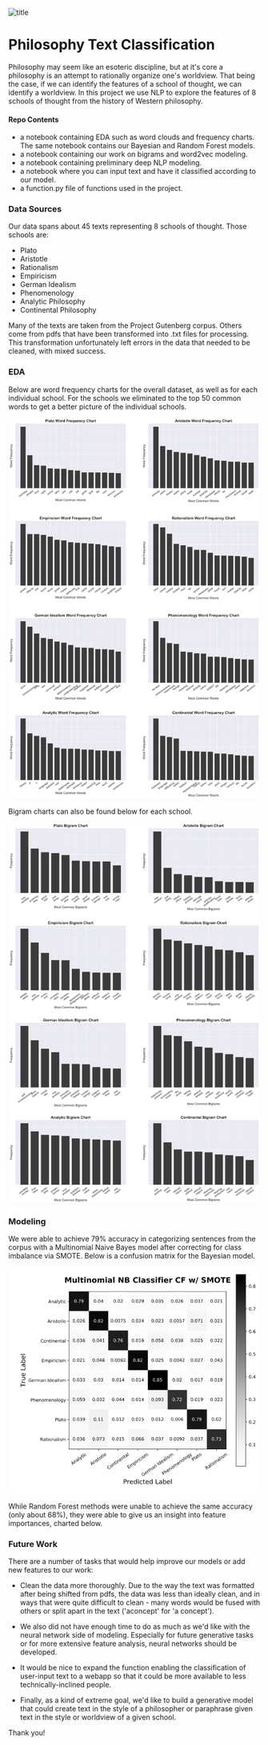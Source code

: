 ![title](https://www.wga.hu/art/r/raphael/4stanze/1segnatu/1/athens.jpg)
# Philosophy Text Classification
Philosophy may seem like an esoteric discipline, but at it's core a philosophy is an attempt to rationally organize one's worldview. That being the case, if we can identify the features of a school of thought, we can identify a worldview. In this project we use NLP to explore the features of 8 schools of thought from the history of Western philosophy. 

#### Repo Contents
- a notebook containing EDA such as word clouds and frequency charts. The same notebook contains our Bayesian and Random Forest models. 
- a notebook containing our work on bigrams and word2vec modeling. 
- a notebook containing preliminary deep NLP modeling. 
- a notebook where you can input text and have it classified according to our model.
- a function.py file of functions used in the project.

### Data Sources
Our data spans about 45 texts representing 8 schools of thought. Those schools are:
- Plato
- Aristotle
- Rationalism
- Empiricism
- German Idealism
- Phenomenology
- Analytic Philosophy
- Continental Philosophy

Many of the texts are taken from the Project Gutenberg corpus. Others come from pdfs that have been transformed into .txt files for processing. This transformation unfortunately left errors in the data that needed to be cleaned, with mixed success.

### EDA
Below are word frequency charts for the overall dataset, as well as for each individual school. For the schools we eliminated to the top 50 common words to get a better picture of the individual schools. 

![title](pictures/school_word_frequency_chart.png)

Bigram charts can also be found below for each school.

![title](pictures/school_bigram_chart.png)

### Modeling
We were able to achieve 79% accuracy in categorizing sentences from the corpus with a Multinomial Naive Bayes model after correcting for class imbalance via SMOTE. Below is a confusion matrix for the Bayesian model.

![title](pictures/Bayesian_CF.png)

While Random Forest methods were unable to achieve the same accuracy (only about 68%), they were able to give us an insight into feature importances, charted below.

### Future Work
There are a number of tasks that would help improve our models or add new features to our work:
- Clean the data more thoroughly. Due to the way the text was formatted after being shifted from pdfs, the data was less than ideally clean, and in ways that were quite difficult to clean - many words would be fused with others or split apart in the text ('aconcept' for 'a concept').

- We also did not have enough time to do as much as we'd like with the neural network side of modeling. Especially for future generative tasks or for more extensive feature analysis, neural networks should be developed.

- It would be nice to expand the function enabling the classification of user-input text to a webapp so that it could be more available to less technically-inclined people.

- Finally, as a kind of extreme goal, we'd like to build a generative model that could create text in the style of a philosopher or paraphrase given text in the style or worldview of a given school.

Thank you!

